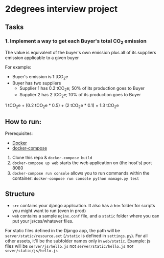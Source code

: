 # 2degrees interview project

## Tasks
### 1. Implement a way to get each Buyer's total CO<sub>2</sub> emission

The value is equivalent of the buyer's own emission plus all of its suppliers emission applicable to a given buyer

For example:

- Buyer's emission is 1 tCO<sub>2</sub>e
- Buyer has two suppliers
  - Supplier 1 has 0.2 tCO<sub>2</sub>e; 50% of its production goes to Buyer
  - Supplier 2 has 2 tCO<sub>2</sub>e; 10% of its production goes to Buyer
    
1 tCO<sub>2</sub>e + (0.2 tCO<sub>2</sub>e * 0.5) + (2 tCO<sub>2</sub>e * 0.1) = 1.3 tCO<sub>2</sub>e

## How to run:

Prerequisites: 
* [Docker](https://docs.docker.com/install/)
* [docker-compose](https://docs.docker.com/compose/install/)

1. Clone this repo & `docker-compose build`
2. `docker-compose up web` starts the web application on (the host's) port 8080
3. `docker-compose run console` allows you to run commands within the container: `docker-compose run console python manage.py test`

## Structure

* `src` contains your django application. It also has a `bin` folder for
scripts you might want to run (even in prod)
* `web` contains a sample `nginx.conf` file, and a `static` folder where you can put
your js/css/whatever files.

For static files defined in the Django app, the path will be `server/static/resource.ext` (`/static` is defined in `settings.py`).
For all other assets, it'll be the subfolder names only in `web/static`. 
Example: js files will be `server/js/hello.js` not `server/static/hello.js` nor `sever/static/js/hello.js`
